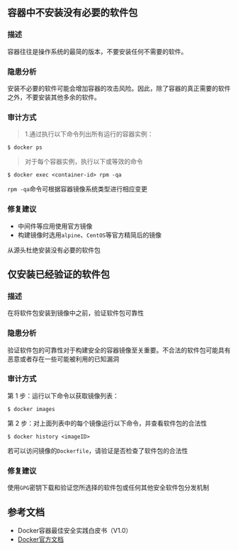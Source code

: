 ## 容器中不安装没有必要的软件包

### 描述

容器往往是操作系统的最简的版本，不要安装任何不需要的软件。

### 隐患分析

安装不必要的软件可能会增加容器的攻击风险。因此，除了容器的真正需要的软件之外，不要安装其他多余的软件。

### 审计方式

> 1.通过执行以下命令列出所有运行的容器实例：

```shell script
$ docker ps
```
> 对于每个容器实例，执行以下或等效的命令

```shell script
$ docker exec <container-id> rpm -qa
```

`rpm -qa`命令可根据容器镜像系统类型进行相应变更

### 修复建议

- 中间件等应用使用官方镜像
- 构建镜像时选用`alpine`、`CentOS`等官方精简后的镜像

从源头杜绝安装没有必要的软件包

## 仅安装已经验证的软件包

### 描述

在将软件包安装到镜像中之前，验证软件包可靠性

### 隐患分析

验证软件包的可靠性对于构建安全的容器镜像至关重要。不合法的软件包可能具有恶意或者存在一些可能被利用的已知漏洞

### 审计方式

第 1 步：运行以下命令以获取镜像列表：

```shell script
$ docker images
```

第 2 步：对上面列表中的每个镜像运行以下命令，并查看软件包的合法性

```shell script
$ docker history <imageID>
```

若可以访问镜像的`Dockerfile`，请验证是否检查了软件包的合法性

### 修复建议

使用`GPG`密钥下载和验证您所选择的软件包或任何其他安全软件包分发机制

## 参考文档

- Docker容器最佳安全实践白皮书（V1.0）
- [Docker官方文档](https://docs.docker.com/)